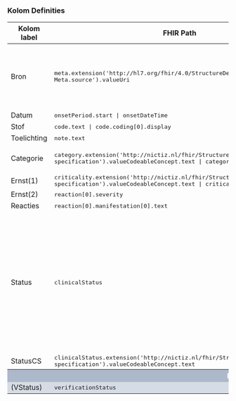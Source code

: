 ### Kolom Definities
<table class="grid">
<thead>
<th>Kolom label</th>
<th width="25%">FHIR Path</th>
<th>FHIR Type</th>
<th>Zib element</th>
<th>Toelichting of regels</th>
</thead>
<tbody>
<tr>
<td>Bron</td>
<td><samp>meta.extension('http://hl7.org/fhir/4.0/StructureDefinition/extension-Meta.source').valueUri</samp></td>
<td><code>string</code></td>
<td>nvt</td>
<td>Lookup adhv uri (AGB-Z of OID) <code>&lt;adressering-base&gt;/Organization?identifier=&lt;.meta.tag.code&gt;</code> en gebruik dan <code>Organization.name</code></td>
</tr>
<tr>
<td>Datum</td>
<td><samp>onsetPeriod.start | onsetDateTime</samp></td>
<td><code>dateTime</code></td>
<td>StartDateTime</td>
<td></td>
</tr>
<tr>
<td>Stof</td>
<td><samp>code.text | code.coding[0].display</samp></td>
<td><code>string</code></td>
<td>CausativeAgent</td>
<td></td>
</tr>
<tr>
<td>Toelichting</td>
<td><samp>note.text</samp></td>
<td><code>string</code></td>
<td>Comment</td>
<td></td>
</tr>
<tr>
<td>Categorie</td>
<td><samp>category.extension('http://nictiz.nl/fhir/StructureDefinition/code-specification').valueCodeableConcept.text | category.join(',')</samp></td>
<td><code>code</code></td>
<td>nvt</td>
<td>Meerdere opties die tegelijk getoond kunnen worden</td>
</tr>
<tr>
<td>Ernst(1)</td>
<td><samp>criticality.extension('http://nictiz.nl/fhir/StructureDefinition/code-specification').valueCodeableConcept.text | criticality</samp></td>
<td><code>code</code></td>
<td>MateVanKritiek</td>
<td></td>
</tr>
<tr>
<td>Ernst(2)</td>
<td><samp>reaction[0].severity</samp></td>
<td><code>code</code></td>
<td>Reactie/Ernst</td>
<td></td>
</tr>
<tr>
<td>Reacties</td>
<td><samp>reaction[0].manifestation[0].text</samp></td>
<td><code>string</code></td>
<td>Reactie/Symptoom</td>
<td></td>
</tr>
<tr>
<td>Status</td>
<td><samp>clinicalStatus</samp></td>
<td><code>code</code></td>
<td>AllergieStatus</td>
<td><code>Actief</code>, <code>Niet meer aanwezig</code>, <code>Achterhaald</code> en <code>Foutief</code> status wordt niet getoond in de Zorgviewer (wordt uitgefilterd). Indien geen extensie aanwezig, dan worden de waarden als volgt gemapped: <code>active</code> -> <code>Actief</code>; <code>inactive</code> -> <code>Achterhaald</code>; <code>resolved</code> -> <code>Niet meer aanwezig</code></td>
</tr>
<tr>
<td>StatusCS</td>
<td><samp>clinicalStatus.extension('http://nictiz.nl/fhir/StructureDefinition/code-specification').valueCodeableConcept.text</samp></td>
<td><code>code</code></td>
<td>AllergieStatus</td>
<td>Zie Status</td>
</tr>
<tr style="background-color:#adb9ca; color:white"><th colspan="5">MARKERING</th></tr>
<tr style="background-color:#d6dce5">
<td>(VStatus)</td>
<td><samp>verificationStatus</samp></td>
<td><code>code</code></td>
<td>AllergieStatus</td>
<td></td>
</tr>
</tbody>
</table>